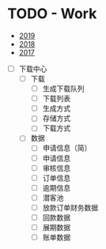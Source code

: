 # TODO - Work

- [2019](work/2019.md)
- [2018](work/2018.md)
- [2017](work/2017.md)

- [ ] 下载中心
    - [ ] 下载
        - [ ] 生成下载队列
        - [ ] 下载列表
        - [ ] 生成方式
        - [ ] 存储方式
        - [ ] 下载方式
    - [ ] 数据
        - [ ] 申请信息（简）
        - [ ] 申请信息
        - [ ] 审核信息
        - [ ] 订单信息
        - [ ] 逾期信息
        - [ ] 潜客池
        - [ ] 放款订单财务数据
        - [ ] 回款数据
        - [ ] 展期数据
        - [ ] 账单数据
